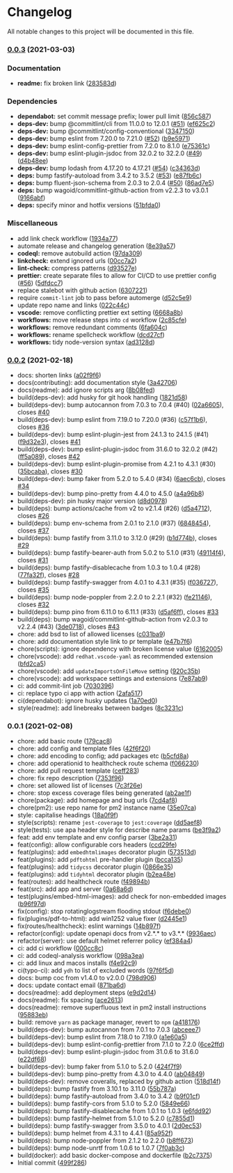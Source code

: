 # Changelog

All notable changes to this project will be documented in this file.

### [0.0.3](https://www.github.com/Fdawgs/doccon/compare/v0.0.2...v0.0.3) (2021-03-03)


### Documentation

* **readme:** fix broken link ([283583d](https://www.github.com/Fdawgs/doccon/commit/283583d22b03f98573091490cf08292bfdbb2b6b))


### Dependencies

* **dependabot:** set commit message prefix; lower pull limit ([856c587](https://www.github.com/Fdawgs/doccon/commit/856c58799c5057bddb71241ac0b469b5ddd6b9e8))
* **deps-dev:** bump @commitlint/cli from 11.0.0 to 12.0.1 ([#51](https://www.github.com/Fdawgs/doccon/issues/51)) ([ef625c2](https://www.github.com/Fdawgs/doccon/commit/ef625c2c2910fd9a3143e7f9a7ff667d4ffbfa0a))
* **deps-dev:** bump @commitlint/config-conventional ([3347150](https://www.github.com/Fdawgs/doccon/commit/3347150c0d54702cde50810aa473d74eb3df5753))
* **deps-dev:** bump eslint from 7.20.0 to 7.21.0 ([#52](https://www.github.com/Fdawgs/doccon/issues/52)) ([b9e5971](https://www.github.com/Fdawgs/doccon/commit/b9e59715316c8e87f694bf530f627d117fd0b76b))
* **deps-dev:** bump eslint-config-prettier from 7.2.0 to 8.1.0 ([e75361c](https://www.github.com/Fdawgs/doccon/commit/e75361c7783b024be267fd7f18333d05557d0b64))
* **deps-dev:** bump eslint-plugin-jsdoc from 32.0.2 to 32.2.0 ([#49](https://www.github.com/Fdawgs/doccon/issues/49)) ([d4b48ee](https://www.github.com/Fdawgs/doccon/commit/d4b48eede00854589862671a6e2afda697c2dc1f))
* **deps-dev:** bump lodash from 4.17.20 to 4.17.21 ([#54](https://www.github.com/Fdawgs/doccon/issues/54)) ([c34363d](https://www.github.com/Fdawgs/doccon/commit/c34363de542f1bdd22beb60941dd2dcefdf5e19b))
* **deps:** bump fastify-autoload from 3.4.2 to 3.5.2 ([#53](https://www.github.com/Fdawgs/doccon/issues/53)) ([e87fb6c](https://www.github.com/Fdawgs/doccon/commit/e87fb6c2d72d490f7700714173cc4d90cbffe7db))
* **deps:** bump fluent-json-schema from 2.0.3 to 2.0.4 ([#50](https://www.github.com/Fdawgs/doccon/issues/50)) ([86ad7e5](https://www.github.com/Fdawgs/doccon/commit/86ad7e56bbf8272b3646f4f8b0915db87c40f343))
* **deps:** bump wagoid/commitlint-github-action from v2.2.3 to v3.0.1 ([9166abf](https://www.github.com/Fdawgs/doccon/commit/9166abfbe3a65d904428d24d43458c70be6ca999))
* **deps:** specify minor and hotfix versions ([51bfda0](https://www.github.com/Fdawgs/doccon/commit/51bfda0ef7814367b40f6c6c51149e95414e82d0))


### Miscellaneous

* add link check workflow ([1934a77](https://www.github.com/Fdawgs/doccon/commit/1934a7739d5666c19dd5e53b0890584a8c88538e))
* automate release and changelog generation ([8e39a57](https://www.github.com/Fdawgs/doccon/commit/8e39a579632b082a42f98745e0ad867565ebc9f2))
* **codeql:** remove autobuild action ([97da309](https://www.github.com/Fdawgs/doccon/commit/97da3098222d9d2475bc836f1e61099b0db02b83))
* **linkcheck:** extend ignored urls ([00cc7a2](https://www.github.com/Fdawgs/doccon/commit/00cc7a2d360f69c80202e0c080df299cc1c8cb85))
* **lint-check:** compress patterns ([d93527e](https://www.github.com/Fdawgs/doccon/commit/d93527ed40a0954615e521ff416ba4aa8aede364))
* **prettier:** create separate files to allow for CI/CD to use prettier config ([#56](https://www.github.com/Fdawgs/doccon/issues/56)) ([5dfdcc7](https://www.github.com/Fdawgs/doccon/commit/5dfdcc7caf87f06c1940b273b8cc4388291a1f2c))
* replace stalebot with github action ([6307221](https://www.github.com/Fdawgs/doccon/commit/6307221cf390dfddab5d0a308faadbda8a1c010d))
* require `commit-lint` job to pass before automerge ([d52c5e9](https://www.github.com/Fdawgs/doccon/commit/d52c5e97bf8d02a597933c04534762c541728b6e))
* update repo name and links ([022c44c](https://www.github.com/Fdawgs/doccon/commit/022c44c0dff50dabbea2d7ac198292af9c22924b))
* **vscode:** remove conflicting prettier ext setting ([6668a8b](https://www.github.com/Fdawgs/doccon/commit/6668a8bff4f6df541a68988e14f3d459b403ede7))
* **workflows:** move release steps into `cd` workflow ([2c85cfe](https://www.github.com/Fdawgs/doccon/commit/2c85cfebe4badfcf1e53d2798f65866c00adb5f7))
* **workflows:** remove redundant comments ([6fa604c](https://www.github.com/Fdawgs/doccon/commit/6fa604c123cf9bbc842c58aa6c0ae4ec70803454))
* **workflows:** rename spellcheck workflow ([dcd27cf](https://www.github.com/Fdawgs/doccon/commit/dcd27cf0adc718b71dfd4bb3a8b4e517921e9538))
* **workflows:** tidy node-version syntax ([ad3128d](https://www.github.com/Fdawgs/doccon/commit/ad3128d3f4cdb94427fb0c29b90ecb15c7d95715))

### [0.0.2](https://www.github.com/Fdawgs/doccon/compare/v0.0.1...v0.0.2) (2021-02-18)

-   docs: shorten links ([a02f9f6](https://github.com/Fdawgs/doccon/commit/a02f9f6))
-   docs(contributing): add documentation style ([3a42706](https://github.com/Fdawgs/doccon/commit/3a42706))
-   docs(readme): add ignore scripts arg ([8b08fed](https://github.com/Fdawgs/doccon/commit/8b08fed))
-   build(deps-dev): add husky for git hook handling ([1821d58](https://github.com/Fdawgs/doccon/commit/1821d58))
-   build(deps-dev): bump autocannon from 7.0.3 to 7.0.4 (#40) ([02a6605](https://github.com/Fdawgs/doccon/commit/02a6605)), closes [#40](https://github.com/Fdawgs/doccon/issues/40)
-   build(deps-dev): bump eslint from 7.19.0 to 7.20.0 (#36) ([c57f1b6](https://github.com/Fdawgs/doccon/commit/c57f1b6)), closes [#36](https://github.com/Fdawgs/doccon/issues/36)
-   build(deps-dev): bump eslint-plugin-jest from 24.1.3 to 24.1.5 (#41) ([f9d32e3](https://github.com/Fdawgs/doccon/commit/f9d32e3)), closes [#41](https://github.com/Fdawgs/doccon/issues/41)
-   build(deps-dev): bump eslint-plugin-jsdoc from 31.6.0 to 32.0.2 (#42) ([ff5a089](https://github.com/Fdawgs/doccon/commit/ff5a089)), closes [#42](https://github.com/Fdawgs/doccon/issues/42)
-   build(deps-dev): bump eslint-plugin-promise from 4.2.1 to 4.3.1 (#30) ([35bcaba](https://github.com/Fdawgs/doccon/commit/35bcaba)), closes [#30](https://github.com/Fdawgs/doccon/issues/30)
-   build(deps-dev): bump faker from 5.2.0 to 5.4.0 (#34) ([6aec6cb](https://github.com/Fdawgs/doccon/commit/6aec6cb)), closes [#34](https://github.com/Fdawgs/doccon/issues/34)
-   build(deps-dev): bump pino-pretty from 4.4.0 to 4.5.0 ([a4a96b8](https://github.com/Fdawgs/doccon/commit/a4a96b8))
-   build(deps-dev): pin husky major version ([d8d0978](https://github.com/Fdawgs/doccon/commit/d8d0978))
-   build(deps): bump actions/cache from v2 to v2.1.4 (#26) ([d5a4712](https://github.com/Fdawgs/doccon/commit/d5a4712)), closes [#26](https://github.com/Fdawgs/doccon/issues/26)
-   build(deps): bump env-schema from 2.0.1 to 2.1.0 (#37) ([6848454](https://github.com/Fdawgs/doccon/commit/6848454)), closes [#37](https://github.com/Fdawgs/doccon/issues/37)
-   build(deps): bump fastify from 3.11.0 to 3.12.0 (#29) ([b1d774b](https://github.com/Fdawgs/doccon/commit/b1d774b)), closes [#29](https://github.com/Fdawgs/doccon/issues/29)
-   build(deps): bump fastify-bearer-auth from 5.0.2 to 5.1.0 (#31) ([49114f4](https://github.com/Fdawgs/doccon/commit/49114f4)), closes [#31](https://github.com/Fdawgs/doccon/issues/31)
-   build(deps): bump fastify-disablecache from 1.0.3 to 1.0.4 (#28) ([77fa32f](https://github.com/Fdawgs/doccon/commit/77fa32f)), closes [#28](https://github.com/Fdawgs/doccon/issues/28)
-   build(deps): bump fastify-swagger from 4.0.1 to 4.3.1 (#35) ([f036727](https://github.com/Fdawgs/doccon/commit/f036727)), closes [#35](https://github.com/Fdawgs/doccon/issues/35)
-   build(deps): bump node-poppler from 2.2.0 to 2.2.1 (#32) ([fe21146](https://github.com/Fdawgs/doccon/commit/fe21146)), closes [#32](https://github.com/Fdawgs/doccon/issues/32)
-   build(deps): bump pino from 6.11.0 to 6.11.1 (#33) ([d5af6ff](https://github.com/Fdawgs/doccon/commit/d5af6ff)), closes [#33](https://github.com/Fdawgs/doccon/issues/33)
-   build(deps): bump wagoid/commitlint-github-action from v2.0.3 to v2.2.4 (#43) ([3de0718](https://github.com/Fdawgs/doccon/commit/3de0718)), closes [#43](https://github.com/Fdawgs/doccon/issues/43)
-   chore: add bsd to list of allowed licenses ([c031ba9](https://github.com/Fdawgs/doccon/commit/c031ba9))
-   chore: add documentation style link to pr template ([e47b7f6](https://github.com/Fdawgs/doccon/commit/e47b7f6))
-   chore(scripts): ignore dependency with broken license value ([6162005](https://github.com/Fdawgs/doccon/commit/6162005))
-   chore(vscode): add `redhat.vscode-yaml` as recommended extension ([bfd2ca5](https://github.com/Fdawgs/doccon/commit/bfd2ca5))
-   chore(vscode): add `updateImportsOnFileMove` setting ([920c35b](https://github.com/Fdawgs/doccon/commit/920c35b))
-   chore(vscode): add workspace settings and extensions ([7e87ab9](https://github.com/Fdawgs/doccon/commit/7e87ab9))
-   ci: add commit-lint job ([7030396](https://github.com/Fdawgs/doccon/commit/7030396))
-   ci: replace typo ci app with action ([2afa517](https://github.com/Fdawgs/doccon/commit/2afa517))
-   ci(dependabot): ignore husky updates ([1a70ed0](https://github.com/Fdawgs/doccon/commit/1a70ed0))
-   style(readme): add linebreaks between badges ([8c3231c](https://github.com/Fdawgs/doccon/commit/8c3231c))

### 0.0.1 (2021-02-08)

-   chore: add basic route ([179cac8](https://github.com/Fdawgs/doccon/commit/179cac8))
-   chore: add config and template files ([42f6f20](https://github.com/Fdawgs/doccon/commit/42f6f20))
-   chore: add encoding to config; add packages etc ([b5cfd8a](https://github.com/Fdawgs/doccon/commit/b5cfd8a))
-   chore: add operationid to healthcheck route schema ([f066230](https://github.com/Fdawgs/doccon/commit/f066230))
-   chore: add pull request template ([ceff283](https://github.com/Fdawgs/doccon/commit/ceff283))
-   chore: fix repo description ([7353f96](https://github.com/Fdawgs/doccon/commit/7353f96))
-   chore: set allowed list of licenses ([7c3f26e](https://github.com/Fdawgs/doccon/commit/7c3f26e))
-   chore: stop excess coverage files being generated ([ab2ae1f](https://github.com/Fdawgs/doccon/commit/ab2ae1f))
-   chore(package): add homepage and bug urls ([7cd4af8](https://github.com/Fdawgs/doccon/commit/7cd4af8))
-   chore(pm2): use repo name for pm2 instance name ([35e07ca](https://github.com/Fdawgs/doccon/commit/35e07ca))
-   style: capitalise headings ([18a0f9f](https://github.com/Fdawgs/doccon/commit/18a0f9f))
-   style(scripts): rename `jest-coverage` to `jest:coverage` ([dd5aef8](https://github.com/Fdawgs/doccon/commit/dd5aef8))
-   style(tests): use apa header style for describe name params ([be3f9a2](https://github.com/Fdawgs/doccon/commit/be3f9a2))
-   feat: add env template and env config parser ([3be2a31](https://github.com/Fdawgs/doccon/commit/3be2a31))
-   feat(config): allow configurable cors headers ([ccd29fe](https://github.com/Fdawgs/doccon/commit/ccd29fe))
-   feat(plugins): add `embedhtmlimages` decorator plugin ([573513d](https://github.com/Fdawgs/doccon/commit/573513d))
-   feat(plugins): add `pdftohtml` pre-handler plugin ([bcca135](https://github.com/Fdawgs/doccon/commit/bcca135))
-   feat(plugins): add `tidycss` decorator plugin ([0866e35](https://github.com/Fdawgs/doccon/commit/0866e35))
-   feat(plugins): add `tidyhtml` decorator plugin ([b2ea48e](https://github.com/Fdawgs/doccon/commit/b2ea48e))
-   feat(routes): add healthcheck route ([f49894b](https://github.com/Fdawgs/doccon/commit/f49894b))
-   feat(src): add app and server ([0a68a6d](https://github.com/Fdawgs/doccon/commit/0a68a6d))
-   test(plugins/embed-html-images): add check for non-embedded images ([b96f97d](https://github.com/Fdawgs/doccon/commit/b96f97d))
-   fix(config): stop rotatinglogstream flooding stdout ([f6debe0](https://github.com/Fdawgs/doccon/commit/f6debe0))
-   fix(plugins/pdf-to-html): add win1252 value fixer ([d2445e1](https://github.com/Fdawgs/doccon/commit/d2445e1))
-   fix(routes/healthcheck): eslint warnings ([14b897f](https://github.com/Fdawgs/doccon/commit/14b897f))
-   refactor(config): update openapi docs from v2.\*.\* to v3.\*.\* ([9936aec](https://github.com/Fdawgs/doccon/commit/9936aec))
-   refactor(server): use default helmet referrer policy ([ef384a4](https://github.com/Fdawgs/doccon/commit/ef384a4))
-   ci: add ci workflow ([000cc8c](https://github.com/Fdawgs/doccon/commit/000cc8c))
-   ci: add codeql-analysis workflow ([098a3ea](https://github.com/Fdawgs/doccon/commit/098a3ea))
-   ci: add linux and macos installs ([f4e92c9](https://github.com/Fdawgs/doccon/commit/f4e92c9))
-   ci(typo-ci): add `ydh` to list of excluded words ([97f6f5d](https://github.com/Fdawgs/doccon/commit/97f6f5d))
-   docs: bump coc from v1.4.0 to v2.0.0 ([798d906](https://github.com/Fdawgs/doccon/commit/798d906))
-   docs: update contact email ([871ba6d](https://github.com/Fdawgs/doccon/commit/871ba6d))
-   docs(readme): add deployment steps ([e9d2d14](https://github.com/Fdawgs/doccon/commit/e9d2d14))
-   docs(readme): fix spacing ([ace2613](https://github.com/Fdawgs/doccon/commit/ace2613))
-   docs(readme): remove superfluous text in pm2 install instructions ([95883eb](https://github.com/Fdawgs/doccon/commit/95883eb))
-   build: remove `yarn` as package manager, revert to `npm` ([a418176](https://github.com/Fdawgs/doccon/commit/a418176))
-   build(deps-dev): bump autocannon from 7.0.1 to 7.0.3 ([abceee7](https://github.com/Fdawgs/doccon/commit/abceee7))
-   build(deps-dev): bump eslint from 7.18.0 to 7.19.0 ([a1e60a5](https://github.com/Fdawgs/doccon/commit/a1e60a5))
-   build(deps-dev): bump eslint-config-prettier from 7.1.0 to 7.2.0 ([6ce2ffd](https://github.com/Fdawgs/doccon/commit/6ce2ffd))
-   build(deps-dev): bump eslint-plugin-jsdoc from 31.0.6 to 31.6.0 ([e22df68](https://github.com/Fdawgs/doccon/commit/e22df68))
-   build(deps-dev): bump faker from 5.1.0 to 5.2.0 ([424f7f9](https://github.com/Fdawgs/doccon/commit/424f7f9))
-   build(deps-dev): bump pino-pretty from 4.3.0 to 4.4.0 ([ab04849](https://github.com/Fdawgs/doccon/commit/ab04849))
-   build(deps-dev): remove coveralls, replaced by github action ([518d14f](https://github.com/Fdawgs/doccon/commit/518d14f))
-   build(deps): bump fastify from 3.10.1 to 3.11.0 ([55b787a](https://github.com/Fdawgs/doccon/commit/55b787a))
-   build(deps): bump fastify-autoload from 3.4.0 to 3.4.2 ([b9f01cf](https://github.com/Fdawgs/doccon/commit/b9f01cf))
-   build(deps): bump fastify-cors from 5.1.0 to 5.2.0 ([5849e66](https://github.com/Fdawgs/doccon/commit/5849e66))
-   build(deps): bump fastify-disablecache from 1.0.1 to 1.0.3 ([e6fdd92](https://github.com/Fdawgs/doccon/commit/e6fdd92))
-   build(deps): bump fastify-helmet from 5.1.0 to 5.2.0 ([c7855d1](https://github.com/Fdawgs/doccon/commit/c7855d1))
-   build(deps): bump fastify-swagger from 3.5.0 to 4.0.1 ([2d0ec53](https://github.com/Fdawgs/doccon/commit/2d0ec53))
-   build(deps): bump helmet from 4.3.1 to 4.4.1 ([85a952f](https://github.com/Fdawgs/doccon/commit/85a952f))
-   build(deps): bump node-poppler from 2.1.2 to 2.2.0 ([b8ff673](https://github.com/Fdawgs/doccon/commit/b8ff673))
-   build(deps): bump node-unrtf from 1.0.6 to 1.0.7 ([7f0ab3c](https://github.com/Fdawgs/doccon/commit/7f0ab3c))
-   build(docker): add basic docker-compose and dockerfile ([b2c7375](https://github.com/Fdawgs/doccon/commit/b2c7375))
-   Initial commit ([499f286](https://github.com/Fdawgs/doccon/commit/499f286))
